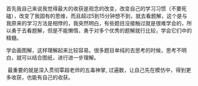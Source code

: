 ​		首先我自己来说我觉得最大的收获是观念的改变，改变自己的学习习惯（不要死磕），改变了我固有的思维，而且超过5到15分钟想不到，就去看题解，这个是与我原来的学习方法是相悖的，我突然明白，有些题目没接触过就是很难学会的，所以勇于去看题解，但是不能懒惰，勇于对多个优秀的题解就行比较，学会它们中的精髓。

​		学会画图解，这样理解起来比较容易。很多题目单纯的去思考的时候，思考不明白，就可以结合图纸，进行进一步理解。

​		最重要的就是深入贯彻覃超老师的五毒神掌, 过遍数，让自己先在模仿中，得到更多收获，也能有自己的收获。